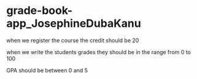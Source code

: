 # grade-book-app_JosephineDubaKanu

when we register the course the credit should be 20

when we write the students grades they should be in the range from 0 to 100

GPA should be between 0 and 5
